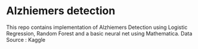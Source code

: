 # Alzhiemers detection
This repo contains implementation of  Alzhiemers Detection using Logistic Regression, Random Forest and a basic neural net using Mathematica.
Data Source : Kaggle
